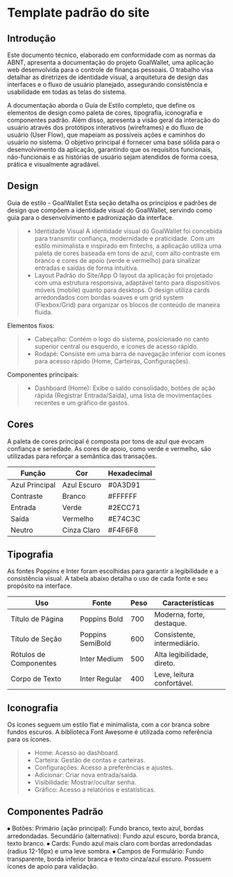 # Template padrão do site

## Introdução
Este documento técnico, elaborado em conformidade com as normas da ABNT, apresenta a documentação do projeto GoalWallet, uma aplicação web desenvolvida para o controle de finanças pessoais. O trabalho visa detalhar as diretrizes de identidade visual, a arquitetura de design das interfaces e o fluxo de usuário planejado, assegurando consistência e usabilidade em todas as telas do sistema.

A documentação aborda o Guia de Estilo completo, que define os elementos de design como paleta de cores, tipografia, iconografia e componentes padrão. Além disso, apresenta a visão geral da interação do usuário através dos protótipos interativos (wireframes) e do fluxo de usuário (User Flow), que mapeiam as possíveis ações e caminhos do usuário no sistema. O objetivo principal é fornecer uma base sólida para o desenvolvimento da aplicação, garantindo que os requisitos funcionais, não-funcionais e as histórias de usuário sejam atendidos de forma coesa, prática e visualmente agradável.

## Design
Guia de estilo - GoalWallet
Esta seção detalha os princípios e padrões de design que compõem a identidade visual do GoalWallet, servindo como guia para o desenvolvimento e padronização da interface.
> - Identidade Visual
A identidade visual do GoalWallet foi concebida para transmitir confiança, modernidade e praticidade. Com um estilo minimalista e inspirado em fintechs, a aplicação utiliza uma paleta de cores baseada em tons de azul, com alto contraste em branco e cores de apoio (verde e vermelho) para sinalizar entradas e saídas de forma intuitiva.
> - Layout Padrão do Site/App
O layout da aplicação foi projetado com uma estrutura responsiva, adaptável tanto para dispositivos móveis (mobile) quanto para desktops. O design utiliza cards arredondados com bordas suaves e um grid system (Flexbox/Grid) para organizar os blocos de conteúdo de maneira fluida.

Elementos fixos:

> - Cabeçalho: Contém o logo do sistema, posicionado no canto superior central ou esquerdo, e ícones de acesso rápido.
> - Rodapé: Consiste em uma barra de navegação inferior com ícones para acesso rápido (Home, Carteiras, Configurações).

Componentes principais:
> - Dashboard (Home): Exibe o saldo consolidado, botões de ação rápida (Registrar Entrada/Saída), uma lista de movimentações recentes e um gráfico de gastos.

## Cores
A paleta de cores principal é composta por tons de azul que evocam confiança e seriedade. As cores de apoio, como verde e vermelho, são utilizadas para reforçar a semântica das transações.

|Função         |Cor         |Hexadecimal |
|---------------|------------|------------|
|Azul Principal |Azul Escuro |#0A3D91     |
|Contraste      |Branco      |#FFFFFF     |
|Entrada        |Verde       |#2ECC71     |
|Saída          |Vermelho    |#E74C3C     |
|Neutro         |Cinza Claro |#F4F6F8     |

## Tipografia

As fontes Poppins e Inter foram escolhidas para garantir a legibilidade e a consistência visual. A tabela abaixo detalha o uso de cada fonte e seu propósito na interface.

|Uso                    |Fonte             |Peso |Características             |
|-----------------------|------------------|-----|----------------------------|
|Título de Página       |Poppins Bold      |700  |Moderna, forte, destaque.   |
|Título de Seção        |Poppins SemiBold  |600  |Consistente, intermediário. |
|Rótulos de Componentes |Inter Medium      |500  |Alta legibilidade, direto.  |
|Corpo de Texto         |Inter Regular     |400  |Leve, leitura confortável.  |

## Iconografia
Os ícones seguem um estilo flat e minimalista, com a cor branca sobre fundos escuros. A biblioteca Font Awesome é utilizada como referência para os ícones.

> - Home: Acesso ao dashboard.
> - Carteira: Gestão de contas e carteiras.
> - Configurações: Acesso a preferências e ajustes.
> - Adicionar: Criar nova entrada/saída.
> - Visibilidade: Mostrar/ocultar senha.
> - Gráfico: Acesso a relatórios e estatísticas.

## Componentes Padrão
⦁	Botões:	Primário (ação principal): Fundo branco, texto azul, bordas arredondadas.
         	Secundário (alternativo): Fundo azul escuro, borda branca, texto branco.
⦁	Cards: Fundo azul mais claro com bordas arredondadas (radius 12-16px) e uma leve sombra.
⦁	Campos de Formulário: Fundo transparente, borda inferior branca e texto cinza/azul escuro. Possuem ícones de apoio para validação.






